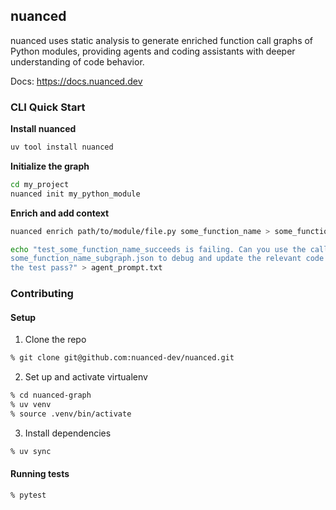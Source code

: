 ## nuanced

nuanced uses static analysis to generate enriched function call graphs of Python modules, providing agents and coding assistants with deeper understanding of code behavior.

Docs: https://docs.nuanced.dev

### CLI Quick Start

**Install nuanced**

```bash
uv tool install nuanced
```

**Initialize the graph**

```bash
cd my_project
nuanced init my_python_module
```

**Enrich and add context**

```bash
nuanced enrich path/to/module/file.py some_function_name > some_function_name_subgraph.json
```

```bash
echo "test_some_function_name_succeeds is failing. Can you use the call graph in
some_function_name_subgraph.json to debug and update the relevant code to make
the test pass?" > agent_prompt.txt
```

### Contributing

#### Setup

1. Clone the repo

```bash
% git clone git@github.com:nuanced-dev/nuanced.git
```

2. Set up and activate virtualenv

```bash
% cd nuanced-graph
% uv venv
% source .venv/bin/activate
```

3. Install dependencies

```bash
% uv sync
```

#### Running tests

```bash
% pytest
```
